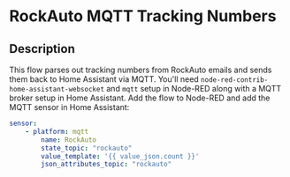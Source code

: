 # RockAuto MQTT Tracking Numbers


## Description

This flow parses out tracking numbers from RockAuto emails and sends them back to Home Assistant via MQTT. You'll need `node-red-contrib-home-assistant-websocket` and `mqtt` setup in Node-RED along with a MQTT broker setup in Home Assistant. Add the flow to Node-RED and add the MQTT sensor in Home Assistant:

```yaml
sensor:
    - platform: mqtt
        name: RockAuto
        state_topic: "rockauto"
        value_template: '{{ value_json.count }}'
        json_attributes_topic: "rockauto"
```
